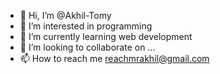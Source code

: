 - 👋 Hi, I’m @Akhil-Tomy
- 👀 I’m interested in programming
- 🌱 I’m currently learning web development
- 💞️ I’m looking to collaborate on ...
- 📫 How to reach me reachmrakhil@gmail.com

<!---
Akhil-Tomy/Akhil-Tomy is a ✨ special ✨ repository because its `README.md` (this file) appears on your GitHub profile.
You can click the Preview link to take a look at your changes.
--->
